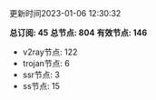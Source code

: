 更新时间2023-01-06 12:30:32

**总订阅: 45**
**总节点: 804**
**有效节点: 146**
- v2ray节点: 122
- trojan节点: 6
- ssr节点: 3
- ss节点: 15

